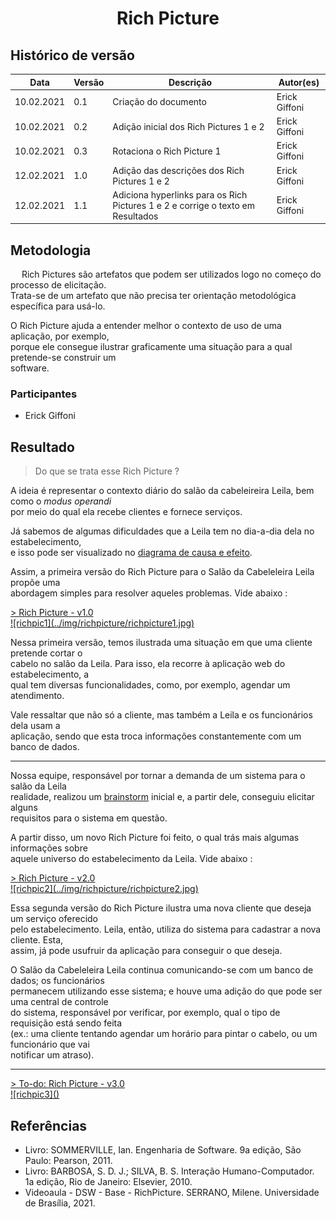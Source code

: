# <center> Rich Picture
## Histórico de versão

|Data | Versão | Descrição | Autor(es)
| -- | -- | -- | -- |
| 10.02.2021 | 0.1 | Criação do documento | Erick Giffoni|
| 10.02.2021 | 0.2 | Adição inicial dos Rich Pictures 1 e 2| Erick Giffoni|
| 10.02.2021 | 0.3 | Rotaciona o Rich Picture 1 | Erick Giffoni|
| 12.02.2021 | 1.0 | Adição das descrições dos Rich Pictures 1 e 2| Erick Giffoni|
| 12.02.2021 | 1.1 | Adiciona hyperlinks para os Rich Pictures 1 e 2 e corrige o texto em Resultados| Erick Giffoni|

## Metodologia
  
Rich Pictures são artefatos que podem ser utilizados logo no começo do processo de elicitação.<br>
Trata-se de um artefato que não precisa ter orientação metodológica específica para usá-lo.<br>

O Rich Picture ajuda a entender melhor o contexto de uso de uma aplicação, por exemplo, <br>
porque ele consegue ilustrar graficamente uma situação para a qual pretende-se construir um <br>
software.

### Participantes

* Erick Giffoni

## Resultado

> Do que se trata esse Rich Picture ?

A ideia é representar o contexto diário do salão da cabeleireira Leila, bem como o *modus operandi*<br>
por meio do qual ela recebe clientes e fornece serviços.

Já sabemos de algumas dificuldades que a Leila tem no dia-a-dia dela no estabelecimento,<br>
e isso pode ser visualizado no [diagrama de causa e efeito](./causa-efeito.md).

Assim, a primeira versão do Rich Picture para o Salão da Cabeleleira Leila propõe uma<br>
abordagem simples para resolver aqueles problemas. Vide abaixo :

<a href="https://unbbr-my.sharepoint.com/:i:/g/personal/160010900_aluno_unb_br/EYMTM7Rw6YRJlJsoqjDfc-EBiFaI45dA3va4I9hEJOP22A?e=ylhkQ0">
> Rich Picture - v1.0<br>
![richpic1](../img/richpicture/richpicture1.jpg)
</a>

Nessa primeira versão, temos ilustrada uma situação em que uma cliente pretende cortar o<br>
cabelo no salão da Leila. Para isso, ela recorre à aplicação web do estabelecimento, a<br>
qual tem diversas funcionalidades, como, por exemplo, agendar um atendimento.


Vale ressaltar que não só a cliente, mas também a Leila e os funcionários dela usam a<br>
aplicação, sendo que esta troca informações constantemente com um banco de dados.

<hr>

Nossa equipe, responsável por tornar a demanda de um sistema para o salão da Leila<br>
realidade, realizou um [brainstorm](./brainstorming.md) inicial e, a partir dele, conseguiu elicitar alguns<br>
requisitos para o sistema em questão.

A partir disso, um novo Rich Picture foi feito, o qual trás mais algumas informações sobre<br>
aquele universo do estabelecimento da Leila. Vide abaixo :

<a href="https://unbbr-my.sharepoint.com/:i:/g/personal/160010900_aluno_unb_br/ETYj5DE7jzpJlYqTOEbvFr4BKU6EAvdXZfw3sGmuQhKtvA?e=WBVqt2">
> Rich Picture - v2.0<br>
![richpic2](../img/richpicture/richpicture2.jpg)
</a>

Essa segunda versão do Rich Picture ilustra uma nova cliente que deseja um serviço oferecido<br>
pelo estabelecimento. Leila, então, utiliza do sistema para cadastrar a nova cliente. Esta,<br>
assim, já pode usufruir da aplicação para conseguir o que deseja.

O Salão da Cabeleleira Leila continua comunicando-se com um banco de dados; os funcionários<br>
permanecem utilizando esse sistema; e houve uma adição do que pode ser uma central de controle<br>
do sistema, responsável por verificar, por exemplo, qual o tipo de requisição está sendo feita<br>
(ex.: uma cliente tentando agendar um horário para pintar o cabelo, ou um funcionário que vai<br>
notificar um atraso).

<hr>

<a href="">
> To-do: Rich Picture - v3.0<br>
![richpic3]()
</a>

## Referências

- Livro: SOMMERVILLE, Ian. Engenharia de Software. 9a edição, São Paulo: Pearson, 2011.
- Livro: BARBOSA, S. D. J.; SILVA, B. S. Interação Humano-Computador. 1a edição, Rio de Janeiro: Elsevier, 2010.
- Videoaula - DSW - Base - RichPicture. SERRANO, Milene. Universidade de Brasília, 2021.
